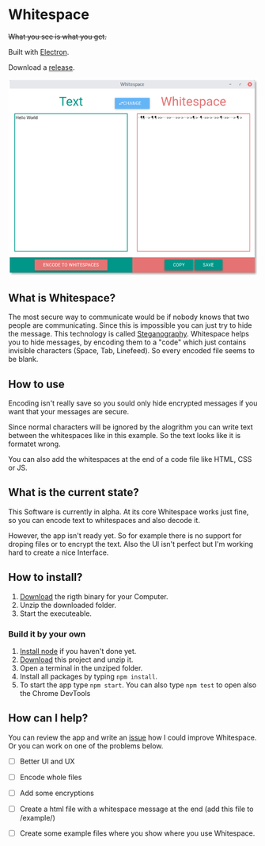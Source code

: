 # Whitespace
~~What you see is what you get.~~

Built with [Electron](http://electron.atom.io/). 

Download a [release](https://github.com/flofriday/Whitespace/releases).

![Test](screenshots/homescreen.png)
## What is Whitespace?
The most secure way to communicate would be if nobody knows that two people are communicating. Since this is impossible you can just try to hide the message. This technology is called [Steganography](https://en.wikipedia.org/wiki/Steganography "Wikipeda about Steganography"). Whitespace helps you to hide messages, by encoding them to a "code" which just contains invisible characters (Space, Tab, Linefeed). So every encoded file seems to be blank. 

## How to use
Encoding isn't really save so you sould only hide encrypted messages if you want that your messages are secure. 

Since normal characters will be ignored by the alogrithm you can write text between the whitespaces like in this example. So the text looks like it is formatet wrong.

You can also add the whitespaces at the end of a code file like HTML, CSS or JS. 

## What is the current state?
This Software is currently in alpha. At its core Whitespace works just fine, so you can encode text to whitespaces and also decode it.

However, the app isn't ready yet. So for example there is no support for droping files or to encrypt the text. Also the UI isn't perfect but I'm working hard to create a nice Interface.



## How to install?
1. [Download](https://github.com/flofriday/Whitespace/releases/tag/v0.0.1-alpha) the rigth binary for your Computer.
2. Unzip the downloaded folder.
3. Start the executeable.

### Build it by your own
1. [Install node](https://nodejs.org/en/download/ "Go to the node website.") if you haven't done yet.
2. [Download](https://github.com/flofriday/Whitespace/archive/master.zip) this project and unzip it.
3. Open a terminal in the unziped folder.
4. Install all packages by typing `npm install`.
5. To start the app type `npm start`. You can also type `npm test` to open also the Chrome DevTools


## How can I help?
You can review the app and write an [issue](https://github.com/flofriday/Whitespace/issues "Create a new issue") how I could improve Whitespace.
Or you can work on one of the problems below.

* [ ] Better UI and UX
* [ ] Encode whole files
* [ ] Add some encryptions
* [ ] Create a html file with a whitespace message at the end (add this file to /example/)
* [ ] Create some example files where you show where you use Whitespace.

